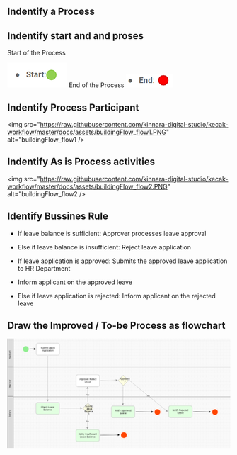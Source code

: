 ## Indentify a Process

## Indentify start and and proses
 
Start of the Process

<img src="https://raw.githubusercontent.com/kinnara-digital-studio/kecak-workflow/master/docs/assets/flow-1.PNG" alt="flow-1" />
End of the Process

<img src="https://raw.githubusercontent.com/kinnara-digital-studio/kecak-workflow/master/docs/assets/flow-2.PNG" alt="flow-2" />

## Indentify Process Participant

<img src="https://raw.githubusercontent.com/kinnara-digital-studio/kecak-workflow/master/docs/assets/buildingFlow_flow1.PNG" alt="buildingFlow_flow1 />

## Indentify As is Process activities 

<img src="https://raw.githubusercontent.com/kinnara-digital-studio/kecak-workflow/master/docs/assets/buildingFlow_flow2.PNG" alt="buildingFlow_flow2 />

## Identify Bussines Rule

- If leave balance is sufficient: Approver processes leave approval
- Else if leave balance is insufficient: Reject leave application

- If leave application is approved: Submits the approved leave application to HR Department 
- Inform applicant on the approved leave
	
- Else if leave application is rejected: Inform applicant on the rejected leave

## Draw the Improved / To-be Process as flowchart
<img src="https://raw.githubusercontent.com/kinnara-digital-studio/kecak-workflow/master/docs/assets/buildingFlow_flow3.PNG" alt="Flow3" />
